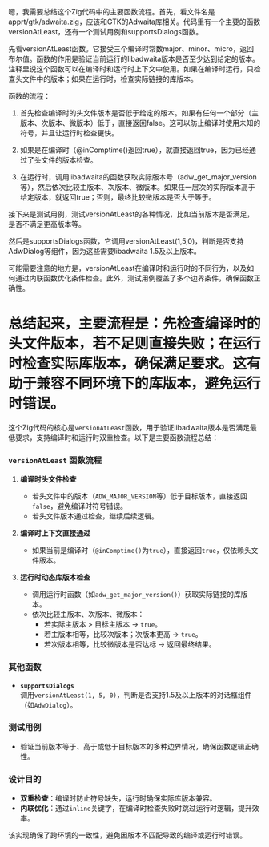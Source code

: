 嗯，我需要总结这个Zig代码中的主要函数流程。首先，看文件名是apprt/gtk/adwaita.zig，应该和GTK的Adwaita库相关。代码里有一个主要的函数versionAtLeast，还有一个测试用例和supportsDialogs函数。

先看versionAtLeast函数。它接受三个编译时常数major、minor、micro，返回布尔值。函数的作用是验证当前运行的libadwaita版本是否至少达到给定的版本。注释里说这个函数可以在编译时和运行时上下文中使用。如果在编译时运行，只检查头文件中的版本；如果在运行时，检查实际链接的库版本。

函数的流程：

1. 首先检查编译时的头文件版本是否低于给定的版本。如果有任何一个部分（主版本、次版本、微版本）低于，直接返回false。这可以防止编译时使用未知的符号，并且让运行时检查更快。

2. 如果是在编译时（@inComptime()返回true），就直接返回true，因为已经通过了头文件的版本检查。

3. 在运行时，调用libadwaita的函数获取实际版本号（adw_get_major_version等），然后依次比较主版本、次版本、微版本。如果任一层次的实际版本高于给定版本，就返回true；否则，最终比较微版本是否大于等于。

接下来是测试用例，测试versionAtLeast的各种情况，比如当前版本是否满足，是否不满足更高版本等。

然后是supportsDialogs函数，它调用versionAtLeast(1,5,0)，判断是否支持AdwDialog等组件，因为这些需要libadwaita 1.5及以上版本。

可能需要注意的地方是，versionAtLeast在编译时和运行时的不同行为，以及如何通过内联函数优化条件检查。此外，测试用例覆盖了多个边界条件，确保函数正确性。

总结起来，主要流程是：先检查编译时的头文件版本，若不足则直接失败；在运行时检查实际库版本，确保满足要求。这有助于兼容不同环境下的库版本，避免运行时错误。
================================================
这个Zig代码的核心是`versionAtLeast`函数，用于验证libadwaita版本是否满足最低要求，支持编译时和运行时双重检查。以下是主要函数流程总结：

### **`versionAtLeast` 函数流程**
1. **编译时头文件检查**  
    - 若头文件中的版本（`ADW_MAJOR_VERSION`等）低于目标版本，直接返回`false`，避免编译时符号错误。
    - 若头文件版本通过检查，继续后续逻辑。

2. **编译时上下文直接通过**  
    - 如果当前是编译时（`@inComptime()`为`true`），直接返回`true`，仅依赖头文件版本。

3. **运行时动态库版本检查**  
    - 调用运行时函数（如`adw_get_major_version()`）获取实际链接的库版本。
    - 依次比较主版本、次版本、微版本：
      - 若实际主版本 > 目标主版本 → `true`。
      - 若主版本相等，比较次版本；次版本更高 → `true`。
      - 若次版本相等，比较微版本是否达标 → 返回最终结果。

### **其他函数**
- **`supportsDialogs`**  
  调用`versionAtLeast(1, 5, 0)`，判断是否支持1.5及以上版本的对话框组件（如`AdwDialog`）。

### **测试用例**
- 验证当前版本等于、高于或低于目标版本的多种边界情况，确保函数逻辑正确性。

### **设计目的**
- **双重检查**：编译时防止符号缺失，运行时确保实际库版本兼容。
- **内联优化**：通过`inline`关键字，在编译时检查失败时跳过运行时逻辑，提升效率。

该实现确保了跨环境的一致性，避免因版本不匹配导致的编译或运行时错误。